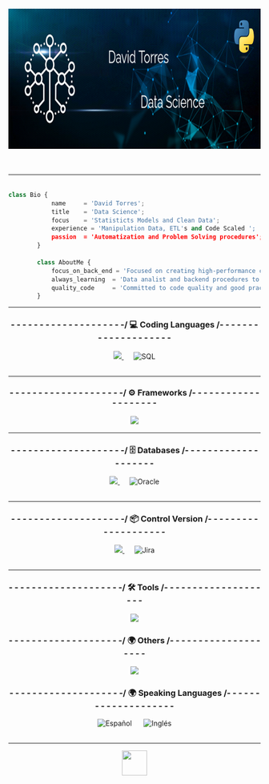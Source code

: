 <div align="center">
	<br>
	<img src="https://github.com/davidrock333/davidrock333/blob/main/Banner%20Profile.png" width="1400" height="280">
	<br>
</div>
<br>
<br>

----


	
```python

class Bio {
		    name     = 'David Torres';
		    title    = 'Data Science';
		    focus    = 'Statisticts Models and Clean Data';
		    experience = 'Manipulation Data, ETL's and Code Scaled ';
		    passion  = 'Automatization and Problem Solving procedures';
		}
						
		class AboutMe {
		    focus_on_back_end = 'Focused on creating high-performance code';
		    always_learning  = 'Data analist and backend procedures to continue development';
		    quality_code     = 'Committed to code quality and good practices';
		}

```


-----
### <div align="center"> - - - - - - - - - - - - - - - - - - - -/ 💻 Coding Languages /- - - - - - - - - - - - - - - - - - - - </div>

<div align="center">
  <a href="https://skillicons.dev">
    <img src="https://skillicons.dev/icons?i=py,ts,java,js" />
</a>
  &nbsp;&nbsp;&nbsp;&nbsp;
  <img alt="SQL" width="60px" src="https://miro.medium.com/v2/resize:fit:787/1*IYEvbY1IRNoXRTuAIWpERQ.png" />

</div>
<br />

-----
### <div align="center"> - - - - - - - - - - - - - - - - - - - -/ ⚙️ Frameworks /- - - - - - - - - - - - - - - - - - - -</div>

<div align="center">
  <a href="https://skillicons.dev">
    <img src="https://skillicons.dev/icons?i=spring,eclipse,anaconda,angular" />
</a>
<br />

-----
### <div align="center">- - - - - - - - - - - - - - - - - - - -/ 🗄️ Databases /- - - - - - - - - - - - - - - - - - - -</div>

<div align="center">
  <a href="https://skillicons.dev">
    <img src="https://skillicons.dev/icons?i=mysql,mongodb,postgres" />
</a>
  &nbsp;&nbsp;&nbsp;&nbsp;
  <img alt="Oracle" width="90px" src="https://cdn4.iconfinder.com/data/icons/flat-brand-logo-2/512/oracle-1024.png" />
</div>
<br />

-----
### <div align="center">- - - - - - - - - - - - - - - - - - - -/ 📦 Control Version /- - - - - - - - - - - - - - - - - - - -</div>

<div align="center">
<a href="https://skillicons.dev">
    <img src="https://skillicons.dev/icons?i=git,kubernetes,docker,github" />
</a>
&nbsp;&nbsp;&nbsp;&nbsp;
<img alt="Jira" width="120px" src="https://img.shields.io/badge/jira-%230A0FFF.svg?style=for-the-badge&logo=jira&logoColor=white" />
</div>
<br />

-----
### <div align="center">- - - - - - - - - - - - - - - - - - - -/ 🛠️ Tools /- - - - - - - - - - - - - - - - - - - -</div>

<div align="center">
<a href="https://skillicons.dev">
    <img src="https://skillicons.dev/icons?i=vscode,postman" />
</a>
<br />

### <div align="center">- - - - - - - - - - - - - - - - - - - -/ 🌍 Others /- - - - - - - - - - - - - - - - - - - -</div>
<div align="center">
<a href="https://skillicons.dev">
    <img src="https://skillicons.dev/icons?i=windows,linux" />
</a>
<br />
	
### <div align="center">- - - - - - - - - - - - - - - - - - - -/ 🌍 Speaking Languages /- - - - - - - - - - - - - - - - - - - -</div>

<div align="center">
  <img alt="Español" width="50px" src="https://upload.wikimedia.org/wikipedia/commons/thumb/9/9a/Flag_of_Spain.svg/32px-Flag_of_Spain.svg.png" />
  &nbsp;&nbsp;&nbsp;&nbsp;
  <img alt="Inglés" width="60px" src="https://upload.wikimedia.org/wikipedia/commons/thumb/a/a4/Flag_of_the_United_States.svg/32px-Flag_of-the-United-States.svg.png" />
</div>
<br />


---------------------------------------------------------------------------------------------------------------------------------------------------------------------------------
<div align="center">
	<a href="https://www.linkedin.com/in/david-torres-amado/">
	    <img src="https://upload.wikimedia.org/wikipedia/commons/thumb/c/ca/LinkedIn_logo_initials.png/640px-LinkedIn_logo_initials.png" width="50" height="50">
	<!-- </a>
</div>

---------------------------------------------------------------------------------------------------------------------------------------------------------------------------------
